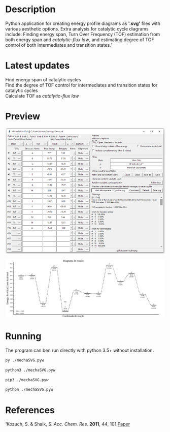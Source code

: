 # Description
Python application for creating energy profile diagrams as **'.svg'** files with various aesthetic options. Extra analysis for catalytic cycle diagrams include: Finding energy span, Turn Over Frequency (TOF) estimation from both energy span and *catalytic-flux law*, and estimating degree of TOF control of both intermediates and transition states.¹

# Latest updates
Find energy span of catalytic cycles\
Find the degree of TOF control for intermediates and transition states for catalytic cycles\
Calculate TOF as *catalytic-flux law*

# Preview

![Interface](/image.png)

![Graph](/teste.svg)

# Running
The program can ben run directly with python 3.5+ without installation.

```bash
py ./mechaSVG.pyw
```
```bash
python3 ./mechaSVG.pyw
```
```bash
pip3 ./mechaSVG.pyw
```
```bash
python ./mechaSVG.pyw
```

# References

¹Kozuch, S. & Shaik, S. *Acc. Chem. Res.* **2011**, *44*, 101.[Paper](https://pubs.acs.org/doi/10.1021/ar1000956)